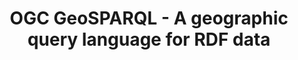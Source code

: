 ---
layout: bibtex
title: OGC GeoSPARQL - A geographic query language for RDF data
permalink: geosparql10/bibtex.bib
authors: Perry, Matthew and Herring, John
suffix:
type: OGC Implementation Standard
institution: Open Geospatial Consortium
number: 11-052r4
year: 2012
url: https://portal.ogc.org/files/?artifact_id=47664
version: 1.0
---